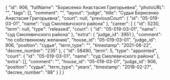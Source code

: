 {
    "id": 906,
    "fullName": "Борисенко Анастасия Григорьевна",
    "photoURL": "",
    "tags": [],
    "comment": "",
    "layout": "judge",
    "title": "Судья Борисенко Анастасия Григорьевна",
    "court": null,
    "previousCourt": {
        "id": "05-019-03-01",
        "name": "суд Смолевичского района"
    },
    "career": [
        {
            "id": 5230,
            "term": null,
            "type": "released",
            "court": {
                "id": "05-019-03-01",
                "name": "суд Смолевичского района"
            },
            "extra": {
                "judge_id": 3951
            },
            "comment": "по собственному желанию",
            "house_id": "05-019-03-01",
            "judge_id": 906,
            "position": "судья",
            "term_type": "",
            "timestamp": "2021-06-22",
            "decree_number": "235"
        },
        {
            "id": 58490,
            "term": 5,
            "type": "appointed",
            "court": {
                "id": "05-019-03-01",
                "name": "суд Смолевичского района"
            },
            "extra": [],
            "comment": "",
            "house_id": "05-019-03-01",
            "judge_id": 906,
            "position": "судья",
            "term_type": "years",
            "timestamp": "2018-02-27",
            "decree_number": "88"
        }
    ]
}